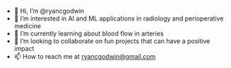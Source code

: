 - 👋 Hi, I’m @ryancgodwin
- 👀 I’m interested in AI and ML applications in radiology and perioperative medicine
- 🌱 I’m currently learning about blood flow in arteries 
- 💞️ I’m looking to collaborate on fun projects that can have a positive impact
- 📫 How to reach me at ryancgodwin@gmail.com

<!---
ryancgodwin/ryancgodwin is a ✨ special ✨ repository because its `README.md` (this file) appears on your GitHub profile.
You can click the Preview link to take a look at your changes.
--->
